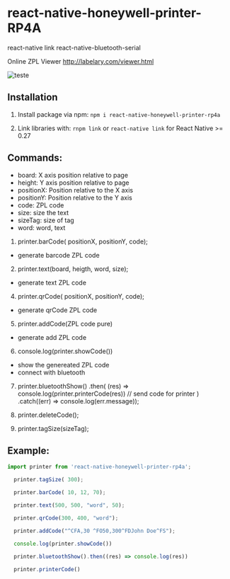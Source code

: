 # react-native-honeywell-printer-RP4A

react-native link react-native-bluetooth-serial
 
Online ZPL Viewer http://labelary.com/viewer.html

<p>
  <img alt="teste" src="https://drive.google.com/file/d/1Su32d6WGbvfRxl91VkAsiqyagulUxIe3/view?usp=sharing" />
</p>

## Installation
1. Install package via npm: `npm i react-native-honeywell-printer-rp4a`

2. Link libraries with: `rnpm link` or `react-native link` for React Native >= 0.27

## Commands:
 
  - board: X axis position relative to page
  - height: Y axis position relative to page
  - positionX: Position relative to the X axis
  - positionY: Position relative to the Y axis
  - code: ZPL code
  - size: size the text
  - sizeTag: size of tag
  - word: word, text


  1. printer.barCode( positionX, positionY, code);
  - generate barcode ZPL code


  2. printer.text(board, heigth, word, size);
  - generate text ZPL code


  4. printer.qrCode( positionX, positionY, code);
  - generate qrCode ZPL code


  5. printer.addCode(ZPL code pure)
  - generate add ZPL code


  6. console.log(printer.showCode())
  - show the genereated ZPL code
  - connect with bluetooth


  7. printer.bluetoothShow()
    .then(
      (res) => console.log(printer.printerCode(res)) // send code for printer
    )
    .catch((err) => console.log(err.message));


  8. printer.deleteCode();

  9. printer.tagSize(sizeTag);



## Example:
```javascript
import printer from 'react-native-honeywell-printer-rp4a';

  printer.tagSize( 300);

  printer.barCode( 10, 12, 70);

  printer.text(500, 500, "word", 50);

  printer.qrCode(300, 400, "word");

  printer.addCode("^CFA,30 ^FO50,300^FDJohn Doe^FS");

  console.log(printer.showCode())

  printer.bluetoothShow().then((res) => console.log(res))
  
  printer.printerCode()

```
